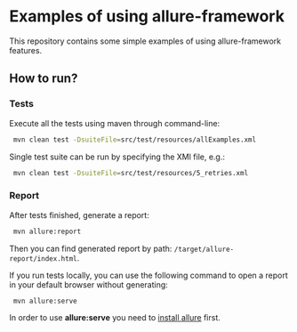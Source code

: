 # Examples of using allure-framework

This repository contains some simple examples of using allure-framework features.

## How to run?

### Tests
Execute all the tests using maven through command-line:
```bash
 mvn clean test -DsuiteFile=src/test/resources/allExamples.xml
```

Single test suite can be run by specifying the XMl file, e.g.:
 ```bash
  mvn clean test -DsuiteFile=src/test/resources/5_retries.xml
 ```
 
### Report
After tests finished, generate a report:

```bash
 mvn allure:report
```
Then you can find generated report by path: `/target/allure-report/index.html`.

If you run tests locally, you can use the following command to open a report in your default browser without generating:
```bash
 mvn allure:serve
```
In order to use **allure:serve** you need to [install allure](https://docs.qameta.io/allure/#_installing_a_commandline) first.